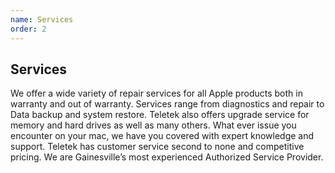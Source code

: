 ```yaml
---
name: Services
order: 2
---
```


## Services

We offer a wide variety of repair services for all Apple products both in
warranty and out of warranty.  Services range from diagnostics and repair to
Data backup and system restore.  Teletek also offers upgrade service for memory
and hard drives as well as many others.  What ever issue you encounter on your
mac, we have you covered with expert knowledge and support.  Teletek has
customer service second to none and competitive pricing.  We are Gainesville’s
most experienced Authorized Service Provider. 
